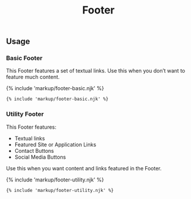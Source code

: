 ﻿---
title: Footer
summary: Footers contain links and other useful information at the bottom of a page.
tags: components, footers
layout: guide
eleventyNavigation:
  key: Footer
  parent: Components
  order: 170
  excerpt: Footers contain links and other useful information at the bottom of a page.
  img: /img/illustrations/illus-footers.svg
---

## Usage
### Basic Footer
This Footer features a set of textual links. Use this when you don’t want to feature much content.

{% include 'markup/footer-basic.njk' %}

``` html
{% include 'markup/footer-basic.njk' %}
```

### Utility Footer
This Footer features:
* Textual links
* Featured Site or Application Links
* Contact Buttons
* Social Media Buttons
    
Use this when you want content and links featured in the Footer.

{% include 'markup/footer-utility.njk' %}

``` html
{% include 'markup/footer-utility.njk' %}
```

